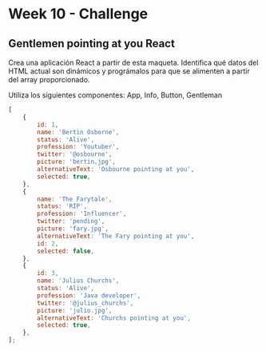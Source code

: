 # Week 10 - Challenge

## Gentlemen pointing at you React

Crea una aplicación React a partir de esta maqueta. Identifica qué datos del HTML actual son dinámicos y prográmalos para que se alimenten a partir del array proporcionado.

Utiliza los siguientes componentes: App, Info, Button, Gentleman

```javascript
[
    {
        id: 1,
        name: 'Bertin Osborne',
        status: 'Alive',
        profession: 'Youtuber',
        twitter: '@osbourne',
        picture: 'bertin.jpg',
        alternativeText: 'Osbourne pointing at you',
        selected: true,
    },
    {
        name: 'The Farytale',
        status: 'RIP',
        profession: 'Influencer',
        twitter: 'pending',
        picture: 'fary.jpg',
        alternativeText: 'The Fary pointing at you',
        id: 2,
        selected: false,
    },
    {
        id: 3,
        name: 'Julius Churchs',
        status: 'Alive',
        profession: 'Java developer',
        twitter: '@julius_churchs',
        picture: 'julio.jpg',
        alternativeText: 'Churchs pointing at you',
        selected: true,
    },
];
```
